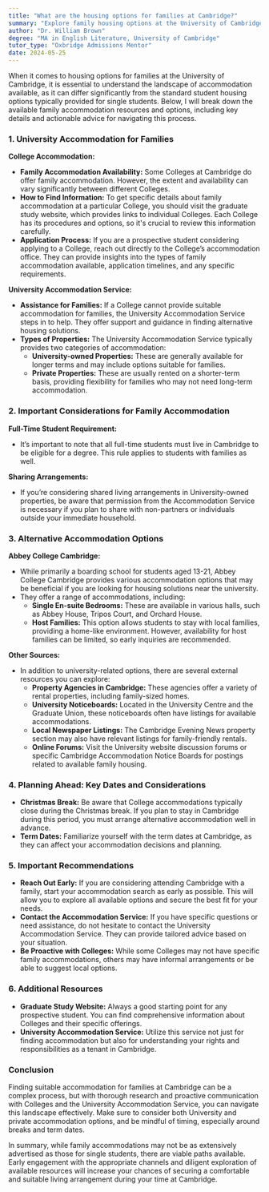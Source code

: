 ```yaml
---
title: "What are the housing options for families at Cambridge?"
summary: "Explore family housing options at the University of Cambridge, including college accommodations and resources tailored for families."
author: "Dr. William Brown"
degree: "MA in English Literature, University of Cambridge"
tutor_type: "Oxbridge Admissions Mentor"
date: 2024-05-25
---
```


When it comes to housing options for families at the University of Cambridge, it is essential to understand the landscape of accommodation available, as it can differ significantly from the standard student housing options typically provided for single students. Below, I will break down the available family accommodation resources and options, including key details and actionable advice for navigating this process.

### 1. University Accommodation for Families

**College Accommodation:**
- **Family Accommodation Availability:** Some Colleges at Cambridge do offer family accommodation. However, the extent and availability can vary significantly between different Colleges.
- **How to Find Information:** To get specific details about family accommodation at a particular College, you should visit the graduate study website, which provides links to individual Colleges. Each College has its procedures and options, so it's crucial to review this information carefully.
- **Application Process:** If you are a prospective student considering applying to a College, reach out directly to the College’s accommodation office. They can provide insights into the types of family accommodation available, application timelines, and any specific requirements.

**University Accommodation Service:**
- **Assistance for Families:** If a College cannot provide suitable accommodation for families, the University Accommodation Service steps in to help. They offer support and guidance in finding alternative housing solutions.
- **Types of Properties:** The University Accommodation Service typically provides two categories of accommodation:
  - **University-owned Properties:** These are generally available for longer terms and may include options suitable for families.
  - **Private Properties:** These are usually rented on a shorter-term basis, providing flexibility for families who may not need long-term accommodation.

### 2. Important Considerations for Family Accommodation

**Full-Time Student Requirement:**
- It’s important to note that all full-time students must live in Cambridge to be eligible for a degree. This rule applies to students with families as well.

**Sharing Arrangements:**
- If you’re considering shared living arrangements in University-owned properties, be aware that permission from the Accommodation Service is necessary if you plan to share with non-partners or individuals outside your immediate household.

### 3. Alternative Accommodation Options

**Abbey College Cambridge:**
- While primarily a boarding school for students aged 13-21, Abbey College Cambridge provides various accommodation options that may be beneficial if you are looking for housing solutions near the university.
- They offer a range of accommodations, including:
  - **Single En-suite Bedrooms:** These are available in various halls, such as Abbey House, Tripos Court, and Orchard House.
  - **Host Families:** This option allows students to stay with local families, providing a home-like environment. However, availability for host families can be limited, so early inquiries are recommended.

**Other Sources:**
- In addition to university-related options, there are several external resources you can explore:
  - **Property Agencies in Cambridge:** These agencies offer a variety of rental properties, including family-sized homes.
  - **University Noticeboards:** Located in the University Centre and the Graduate Union, these noticeboards often have listings for available accommodations.
  - **Local Newspaper Listings:** The Cambridge Evening News property section may also have relevant listings for family-friendly rentals.
  - **Online Forums:** Visit the University website discussion forums or specific Cambridge Accommodation Notice Boards for postings related to available family housing.

### 4. Planning Ahead: Key Dates and Considerations

- **Christmas Break:** Be aware that College accommodations typically close during the Christmas break. If you plan to stay in Cambridge during this period, you must arrange alternative accommodation well in advance.
- **Term Dates:** Familiarize yourself with the term dates at Cambridge, as they can affect your accommodation decisions and planning.

### 5. Important Recommendations

- **Reach Out Early:** If you are considering attending Cambridge with a family, start your accommodation search as early as possible. This will allow you to explore all available options and secure the best fit for your needs.
- **Contact the Accommodation Service:** If you have specific questions or need assistance, do not hesitate to contact the University Accommodation Service. They can provide tailored advice based on your situation.
- **Be Proactive with Colleges:** While some Colleges may not have specific family accommodations, others may have informal arrangements or be able to suggest local options.

### 6. Additional Resources

- **Graduate Study Website:** Always a good starting point for any prospective student. You can find comprehensive information about Colleges and their specific offerings.
- **University Accommodation Service:** Utilize this service not just for finding accommodation but also for understanding your rights and responsibilities as a tenant in Cambridge.

### Conclusion

Finding suitable accommodation for families at Cambridge can be a complex process, but with thorough research and proactive communication with Colleges and the University Accommodation Service, you can navigate this landscape effectively. Make sure to consider both University and private accommodation options, and be mindful of timing, especially around breaks and term dates.

In summary, while family accommodations may not be as extensively advertised as those for single students, there are viable paths available. Early engagement with the appropriate channels and diligent exploration of available resources will increase your chances of securing a comfortable and suitable living arrangement during your time at Cambridge.
    